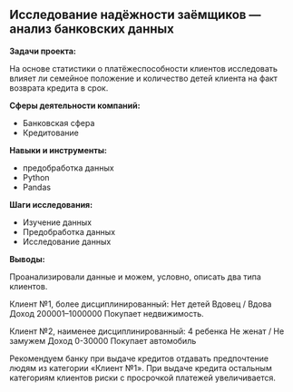 ## Исследование надёжности заёмщиков — анализ банковских данных

**Задачи проекта:**

На основе статистики о платёжеспособности клиентов исследовать влияет ли семейное положение и количество детей клиента на факт возврата кредита в срок.

**Сферы деятельности компаний:**

- Банковская сфера
- Кредитование

**Навыки и инструменты:**
- предобработка данных
- Python
- Pandas

**Шаги исследования:**

- Изучение данных
- Предобработка данных
- Исследование данных

**Выводы:**

Проанализировали данные и можем, условно, описать два типа клиентов.

Клиент №1, более дисциплинированный:
Нет детей
Вдовец / Вдова
Доход 200001–1000000
Покупает недвижимость.

Клиент №2, наименее дисциплинированный:
4 ребенка
Не женат / Не замужем
Доход 0-30000
Покупает автомобиль

Рекомендуем банку при выдаче кредитов отдавать предпочтение людям из категории «Клиент №1». При выдаче кредита остальным категориям клиентов риски с просрочкой платежей увеличивается.

